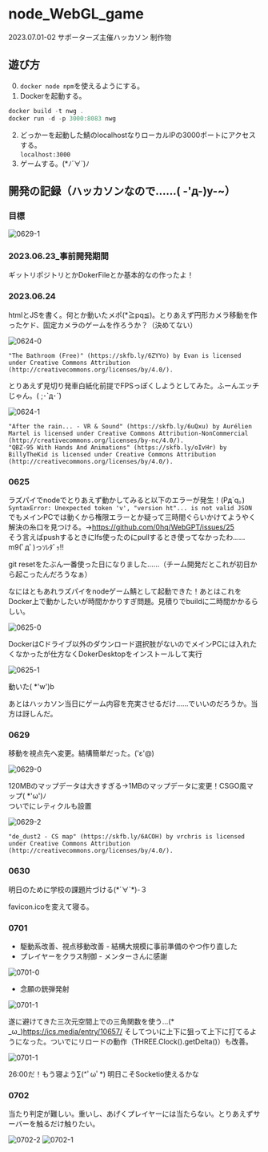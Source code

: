 # node_WebGL_game

2023.07.01-02 サポーターズ主催ハッカソン 制作物

## 遊び方

0. `docker node npm`を使えるようにする。
1. Dockerを起動する。

```powershell
docker build -t nwg .
docker run -d -p 3000:8083 nwg
```

2. どっかーを起動した鯖のlocalhostなりローカルIPの3000ポートにアクセスする。  
  `localhost:3000`
1. ゲームする。(*ﾉ´∀`)ﾉ

## 開発の記録（ハッカソンなので……( -'д-)y-~）

### 目標

![0629-1](活動記録！/0629-1.png)

### 2023.06.23_事前開発期間

ギットリポジトリとかDokerFileとか基本的なの作ったよ！

### 2023.06.24

htmlとJSを書く。何とか動いたメポ(*≧pq≦)。とりあえず円形カメラ移動を作ったケド、固定カメラのゲームを作ろうか？（決めてない）

![0624-0](活動記録！/0624-0.gif)

`"The Bathroom (Free)" (https://skfb.ly/6ZYYo) by Evan is licensed under Creative Commons Attribution (http://creativecommons.org/licenses/by/4.0/).`

とりあえず見切り発車白紙化前提でFPSっぽくしようとしてみた。ふーんエッチじゃん。( ;･`д･´)

![0624-1](活動記録！/0624-1.gif)

`"After the rain... - VR & Sound" (https://skfb.ly/6uQxu) by Aurélien Martel is licensed under Creative Commons Attribution-NonCommercial (http://creativecommons.org/licenses/by-nc/4.0/).`  
`"QBZ-95 With Hands And Animations" (https://skfb.ly/oIvHr) by BillyTheKid is licensed under Creative Commons Attribution (http://creativecommons.org/licenses/by/4.0/).`

### 0625

ラズパイでnodeでとりあえず動かしてみると以下のエラーが発生！(Pд\`q｡)  
`SyntaxError: Unexpected token 'v', "version ht"... is not valid JSON`  
でもメインPCでは動くから権限エラーとか疑って三時間ぐらいかけてようやく解決の糸口を見つける。→<https://github.com/0hq/WebGPT/issues/25>  
そう言えばpushするときにlfs使ったのにpullするとき使ってなかったわ……m9(ﾟдﾟ)っｿﾚﾀﾞｯ!!

git resetをたぶん一番使った日になりました……（チーム開発だとこれが初日から起こったんだろうなぁ）

なにはともあれラズパイをnodeゲーム鯖として起動できた！あとはこれをDocker上で動かしたいが時間かかりすぎ問題。見積りでbuildに二時間かかるらしい。

![0625-0](活動記録！/0625-0.png)

DockerはCドライブ以外のダウンロード選択肢がないのでメインPCには入れたくなかったが仕方なくDokerDesktopをインストールして実行

![0625-1](活動記録！/0625-1.png)

動いた( *'w')b

あとはハッカソン当日にゲーム内容を充実させるだけ……でいいのだろうか。当方は訝しんだ。

### 0629

移動を視点先へ変更。結構簡単だった。('ε'@)

![0629-0](活動記録！/0629-0.gif)

120MBのマップデータは大きすぎる→1MBのマップデータに変更！CSGO風マップ( *'ω')ﾉ  
ついでにレティクルも設置

![0629-2](活動記録！/0629-2.png)

`"de_dust2 - CS map" (https://skfb.ly/6ACOH) by vrchris is licensed under Creative Commons Attribution (http://creativecommons.org/licenses/by/4.0/).`

### 0630

明日のために学校の課題片づける(\*´∀`\*)-３

favicon.icoを変えて寝る。

### 0701

- 駆動系改善、視点移動改善 - 結構大規模に事前準備のやつ作り直した
- プレイヤーをクラス制御 - メンターさんに感謝

![0701-0](活動記録！/0701-0.png)

- 念願の銃弾発射

![0701-1](活動記録！/0701-1.gif)

遂に避けてきた三次元空間上での三角関数を使う…\(\* \_ω\_\)<https://ics.media/entry/10657/>
そしてついに上下に狙って上下に打てるようになった。ついでにリロードの動作（THREE.Clock().getDelta()）も改善。

![0701-1](活動記録！/0701-2.gif)

26:00だ！もう寝よう∑(\*ﾟωﾟ\*)
明日こそSocketio使えるかな

### 0702

当たり判定が難しい。重いし、あげくプレイヤーには当たらない。とりあえずサーバーを触るだけ触りたい。

![0702-2](活動記録！/0702-0.gif)
![0702-1](活動記録！/0702-1.gif)
